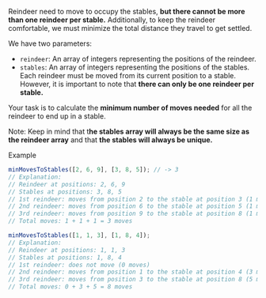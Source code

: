 Reindeer need to move to occupy the stables, **but there cannot be more than one
reindeer per stable.** Additionally, to keep the reindeer comfortable, we must
minimize the total distance they travel to get settled.

We have two parameters:

- `reindeer`: An array of integers representing the positions of the reindeer.
- `stables`: An array of integers representing the positions of the stables.
  Each reindeer must be moved from its current position to a stable. However, it
  is important to note that **there can only be one reindeer per stable.**

Your task is to calculate the **minimum number of moves needed** for all the
reindeer to end up in a stable.

Note: Keep in mind that t**he stables array will always be the same size as the
reindeer array** and that **the stables will always be unique.**

Example

```javascript
minMovesToStables([2, 6, 9], [3, 8, 5]); // -> 3
// Explanation:
// Reindeer at positions: 2, 6, 9
// Stables at positions: 3, 8, 5
// 1st reindeer: moves from position 2 to the stable at position 3 (1 move).
// 2nd reindeer: moves from position 6 to the stable at position 5 (1 move)
// 3rd reindeer: moves from position 9 to the stable at position 8 (1 move).
// Total moves: 1 + 1 + 1 = 3 moves

minMovesToStables([1, 1, 3], [1, 8, 4]);
// Explanation:
// Reindeer at positions: 1, 1, 3
// Stables at positions: 1, 8, 4
// 1st reindeer: does not move (0 moves)
// 2nd reindeer: moves from position 1 to the stable at position 4 (3 moves)
// 3rd reindeer: moves from position 3 to the stable at position 8 (5 moves)
// Total moves: 0 + 3 + 5 = 8 moves
```
